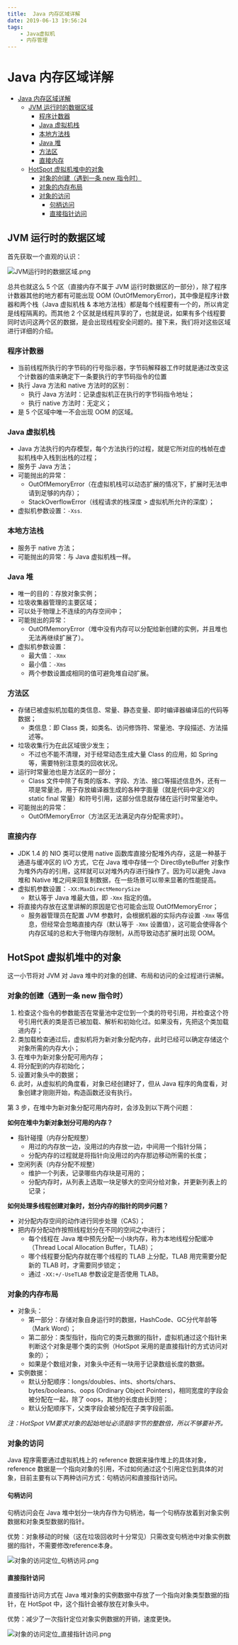 ```yaml
---
title:  Java 内存区域详解
date: 2019-06-13 19:56:24
tags: 
    - Java虚拟机
    - 内存管理
---
```


# Java 内存区域详解

- [Java 内存区域详解](#java-内存区域详解)
    - [JVM 运行时的数据区域](#jvm-运行时的数据区域)
        - [程序计数器](#程序计数器)
        - [Java 虚拟机栈](#java-虚拟机栈)
        - [本地方法栈](#本地方法栈)
        - [Java 堆](#java-堆)
        - [方法区](#方法区)
        - [直接内存](#直接内存)
    - [HotSpot 虚拟机堆中的对象](#hotspot-虚拟机堆中的对象)
        - [对象的创建（遇到一条 new 指令时）](#对象的创建遇到一条-new-指令时)
        - [对象的内存布局](#对象的内存布局)
        - [对象的访问](#对象的访问)
            - [句柄访问](#句柄访问)
            - [直接指针访问](#直接指针访问)

<!-- /TOC -->

## JVM 运行时的数据区域

首先获取一个直观的认识：

![JVM运行时的数据区域.png](pic/JVM运行时的数据区域.png)

总共也就这么 5 个区（直接内存不属于 JVM 运行时数据区的一部分），除了程序计数器其他的地方都有可能出现 OOM (OutOfMemoryError)，其中像是程序计数器和两个栈（Java 虚拟机栈 & 本地方法栈）都是每个线程要有一个的，所以肯定是线程隔离的。而其他 2 个区就是线程共享的了，也就是说，如果有多个线程要同时访问这两个区的数据，是会出现线程安全问题的。接下来，我们将对这些区域进行详细的介绍。

### 程序计数器

- 当前线程所执行的字节码的行号指示器，字节码解释器工作时就是通过改变这个计数器的值来确定下一条要执行的字节码指令的位置
- 执行 Java 方法和 native 方法时的区别：
	- 执行 Java 方法时：记录虚拟机正在执行的字节码指令地址；
	- 执行 native 方法时：无定义；
- 是 5 个区域中唯一不会出现 OOM 的区域。

### Java 虚拟机栈

- Java 方法执行的内存模型，每个方法执行的过程，就是它所对应的栈帧在虚拟机栈中入栈到出栈的过程；
- 服务于 Java 方法；
- 可能抛出的异常：
	- OutOfMemoryError（在虚拟机栈可以动态扩展的情况下，扩展时无法申请到足够的内存）；
	- StackOverflowError（线程请求的栈深度 > 虚拟机所允许的深度）；
- 虚拟机参数设置：`-Xss`.

### 本地方法栈

- 服务于 native 方法；
- 可能抛出的异常：与 Java 虚拟机栈一样。

### Java 堆

- 唯一的目的：存放对象实例；
- 垃圾收集器管理的主要区域；
- 可以处于物理上不连续的内存空间中；
- 可能抛出的异常：
	- OutOfMemoryError（堆中没有内存可以分配给新创建的实例，并且堆也无法再继续扩展了）。
- 虚拟机参数设置：
	- 最大值：`-Xmx`
	- 最小值：`-Xms`
	- 两个参数设置成相同的值可避免堆自动扩展。

### 方法区

- 存储已被虚拟机加载的类信息、常量、静态变量、即时编译器编译后的代码等数据；	
	- 类信息：即 Class 类，如类名、访问修饰符、常量池、字段描述、方法描述等。
- 垃圾收集行为在此区域很少发生；
	- 不过也不能不清理，对于经常动态生成大量 Class 的应用，如 Spring 等，需要特别注意类的回收状况。
- 运行时常量池也是方法区的一部分；
	- Class 文件中除了有类的版本、字段、方法、接口等描述信息外，还有一项是常量池，用于存放编译器生成的各种字面量（就是代码中定义的 static final 常量）和符号引用，这部分信息就存储在运行时常量池中。
- 可能抛出的异常：
	- OutOfMemoryError（方法区无法满足内存分配需求时）。

### 直接内存

- JDK 1.4 的 NIO 类可以使用 native 函数库直接分配堆外内存，这是一种基于通道与缓冲区的 I/O 方式，它在 Java 堆中存储一个 DirectByteBuffer 对象作为堆外内存的引用，这样就可以对堆外内存进行操作了。因为可以避免 Java 堆和 Native 堆之间来回复制数据，在一些场景可以带来显著的性能提高。
- 虚拟机参数设置：`-XX:MaxDirectMemorySize`
	- 默认等于 Java 堆最大值，即 `-Xmx` 指定的值。
- 将直接内存放在这里讲解的原因是它也可能会出现 OutOfMemoryError；
	- 服务器管理员在配置 JVM 参数时，会根据机器的实际内存设置 `-Xmx` 等信息，但经常会忽略直接内存（默认等于 `-Xmx` 设置值），这可能会使得各个内存区域的总和大于物理内存限制，从而导致动态扩展时出现 OOM。



## HotSpot 虚拟机堆中的对象

这一小节将对 JVM 对 Java 堆中的对象的创建、布局和访问的全过程进行讲解。

### 对象的创建（遇到一条 new 指令时）

1. 检查这个指令的参数能否在常量池中定位到一个类的符号引用，并检查这个符号引用代表的类是否已被加载、解析和初始化过。如果没有，先把这个类加载进内存；
2. 类加载检查通过后，虚拟机将为新对象分配内存，此时已经可以确定存储这个对象所需的内存大小；
3. 在堆中为新对象分配可用内存；
4. 将分配到的内存初始化；
5. 设置对象头中的数据；
6. 此时，从虚拟机的角度看，对象已经创建好了，但从 Java 程序的角度看，对象创建才刚刚开始，构造函数还没有执行。

第 3 步，在堆中为新对象分配可用内存时，会涉及到以下两个问题：

**如何在堆中为新对象划分可用的内存？**

- 指针碰撞（内存分配规整）
	- 用过的内存放一边，没用过的内存放一边，中间用一个指针分隔；
	- 分配内存的过程就是将指针向没用过的内存那边移动所需的长度；
- 空闲列表（内存分配不规整）
	- 维护一个列表，记录哪些内存块是可用的；
	- 分配内存时，从列表上选取一块足够大的空间分给对象，并更新列表上的记录；

**如何处理多线程创建对象时，划分内存的指针的同步问题？**

- 对分配内存空间的动作进行同步处理（CAS）；
- 把内存分配动作按照线程划分在不同的空间之中进行；
	- 每个线程在 Java 堆中预先分配一小块内存，称为本地线程分配缓冲（Thread Local Allocation Buffer，TLAB）；
	- 哪个线程要分配内存就在哪个线程的 TLAB 上分配，TLAB 用完需要分配新的 TLAB 时，才需要同步锁定；
	- 通过 `-XX:+/-UseTLAB` 参数设定是否使用 TLAB。

### 对象的内存布局

- 对象头：
	- 第一部分：存储对象自身运行时的数据，HashCode、GC分代年龄等（Mark Word）；
	- 第二部分：类型指针，指向它的类元数据的指针，虚拟机通过这个指针来判断这个对象是哪个类的实例（HotSpot 采用的是直接指针的方式访问对象的）；
	- 如果是个数组对象，对象头中还有一块用于记录数组长度的数据。
- 实例数据：
	- 默认分配顺序：longs/doubles、ints、shorts/chars、bytes/booleans、oops (Ordinary Object Pointers)，相同宽度的字段会被分配在一起，除了 oops，其他的长度由长到短；
	- 默认分配顺序下，父类字段会被分配在子类字段前面。

*注：HotSpot VM要求对象的起始地址必须是8字节的整数倍，所以不够要补齐。*

### 对象的访问

Java 程序需要通过虚拟机栈上的 reference 数据来操作堆上的具体对象，reference 数据是一个指向对象的引用，不过如何通过这个引用定位到具体的对象，目前主要有以下两种访问方式：句柄访问和直接指针访问。

#### 句柄访问

句柄访问会在 Java 堆中划分一块内存作为句柄池，每一个句柄存放着到对象实例数据和对象类型数据的指针。

优势：对象移动的时候（这在垃圾回收时十分常见）只需改变句柄池中对象实例数据的指针，不需要修改reference本身。

![对象的访问定位_句柄访问.png](pic/对象的访问定位_句柄访问.png)

#### 直接指针访问

直接指针访问方式在 Java 堆对象的实例数据中存放了一个指向对象类型数据的指针，在 HotSpot 中，这个指针会被存放在对象头中。

优势：减少了一次指针定位对象实例数据的开销，速度更快。

![对象的访问定位_直接指针访问.png](pic/对象的访问定位_直接指针访问.png)